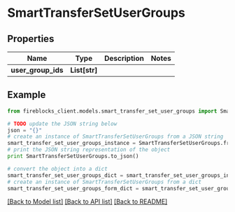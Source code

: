 # SmartTransferSetUserGroups


## Properties

Name | Type | Description | Notes
------------ | ------------- | ------------- | -------------
**user_group_ids** | **List[str]** |  | 

## Example

```python
from fireblocks_client.models.smart_transfer_set_user_groups import SmartTransferSetUserGroups

# TODO update the JSON string below
json = "{}"
# create an instance of SmartTransferSetUserGroups from a JSON string
smart_transfer_set_user_groups_instance = SmartTransferSetUserGroups.from_json(json)
# print the JSON string representation of the object
print SmartTransferSetUserGroups.to_json()

# convert the object into a dict
smart_transfer_set_user_groups_dict = smart_transfer_set_user_groups_instance.to_dict()
# create an instance of SmartTransferSetUserGroups from a dict
smart_transfer_set_user_groups_form_dict = smart_transfer_set_user_groups.from_dict(smart_transfer_set_user_groups_dict)
```
[[Back to Model list]](../README.md#documentation-for-models) [[Back to API list]](../README.md#documentation-for-api-endpoints) [[Back to README]](../README.md)


